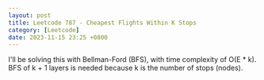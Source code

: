 ```yaml
---
layout: post
title: Leetcode 787 - Cheapest Flights Within K Stops
category: [Leetcode]
date: 2023-11-15 23:25 +0800
---
```


I'll be solving this with Bellman-Ford (BFS), with time complexity of O(E \* k). BFS of k + 1 layers is needed because k is the number of stops (nodes).
